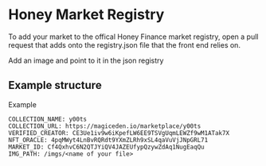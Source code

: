 # Honey Market Registry

To add your market to the offical Honey Finance market registry, open a pull request that adds onto the registry.json file that the front end relies on.

Add an image and point to it in the json registry

## Example structure

Example

```
COLLECTION_NAME: y00ts
COLLECTION_URL: https://magiceden.io/marketplace/y00ts
VERIFIED_CREATOR: CE3Ue1iv9w6iKpefLW6EE9TSVgUqmLEWZf9wM1ATak7X
NFT_ORACLE: 4pqMWyt4LnBvRQRdt9YXmZLRh9xSL4qaVuVjJNpGRL71
MARKET_ID: Cf4QxhvC6N2QTJYiQV4JAZEUfypQzywZdAq1NugEaqQu
IMG_PATH: /imgs/<name of your file>
```

